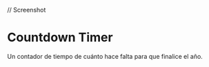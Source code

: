 // Screenshot

# Countdown Timer

Un contador de tiempo de cuánto hace falta para que finalice el año.
